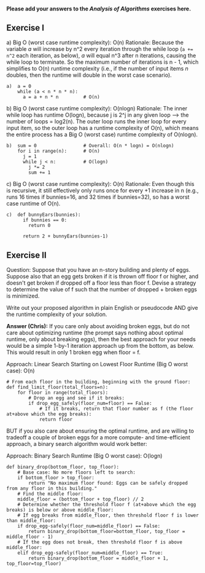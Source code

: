 #### Please add your answers to the ***Analysis of  Algorithms*** exercises here.

## Exercise I

a) Big O (worst case runtime complexity): O(n)
Rationale: Because the variable *a* will increase by n^2 every iteration through the while loop (`a += n^2` each iteration, as below), *a* will equal n^3 after n iterations, causing the while loop to terminate. So the maximum number of iterations is n - 1, which simplifies to O(n) runtime complexity (i.e., if the number of input items *n* doubles, then the runtime will double in the worst case scenario).

```
a)  a = 0
    while (a < n * n * n):
      a = a + n * n         # O(n)
```

b) Big O (worst case runtime complexity): O(nlogn)
Rationale: The inner while loop has runtime O(logn), because j is 2^j in any given loop --> the number of loops = log2(n). The outer loop runs the inner loop for every input item, so the outer loop has a runtime complexity of O(n), which means the entire process has a Big O (worst case) runtime complexity of O(nlogn).

```
b)  sum = 0                 # Overall: O(n * logn) = O(nlogn)
    for i in range(n):      # O(n)
      j = 1
      while j < n:          # O(logn)
        j *= 2
        sum += 1
```


c) Big O (worst case runtime complexity): O(n)
Rationale: Even though this is recursive, it still effectively only runs once for every +1 increase in n (e.g., runs 16 times if bunnies=16, and 32 times if bunnies=32), so has a worst case runtime of O(n).

```
c)  def bunnyEars(bunnies):
      if bunnies == 0:
        return 0

      return 2 + bunnyEars(bunnies-1)
```

## Exercise II

Question: 
Suppose that you have an n-story building and plenty of eggs. Suppose also that an egg gets broken if it is thrown off floor f or higher, and doesn't get broken if dropped off a floor less than floor f. Devise a strategy to determine the value of f such that the number of dropped + broken eggs is minimized.

Write out your proposed algorithm in plain English or pseudocode AND give the runtime complexity of your solution.

**Answer (Chris):**
If you care only about avoiding broken eggs, but do not care about optimizing runtime (the prompt says nothing about optimal runtime, only about breaking eggs), then the best approach for your needs would be a simple 1-by-1 iteration approach up from the bottom, as below. This would result in only 1 broken egg when floor = f.

Approach: Linear Search Starting on Lowest Floor
Runtime (Big O worst case): O(n)
```
# From each floor in the building, beginning with the ground floor:
def find_limit_floor(total_floors=n):
    for floor in range(total_floors):
        # Drop an egg and see if it breaks:
        if drop_egg_safely(floor_num=floor) == False:
            # If it breaks, return that floor number as f (the floor at+above which the egg breaks):
            return floor
```

BUT if you also care about ensuring the optimal runtime, and are willing to tradeoff a couple of broken eggs for a more compute- and time-efficient approach, a binary search algorithm would work better:

Approach: Binary Search
Runtime (Big O worst case): O(logn)

```
def binary_drop(bottom_floor, top_floor):
    # Base case: No more floors left to search:
    if bottom_floor > top_floor:
        return "No maximum floor found: Eggs can be safely dropped from any floor in this building."
    # Find the middle floor:
    middle_floor = (bottom_floor + top_floor) // 2
    # Determine whether the threshold floor f (at+above which the egg breaks) is below or above middle_floor:
    # If egg breaks from middle_floor, then threshold floor f is lower than middle_floor:
    if drop_egg-safely(floor_num=middle_floor) == False:
        return binary_drop(bottom_floor=bottom_floor, top_floor = middle_floor - 1)
    # If the egg does not break, then threshold floor f is above middle_floor:
    elif drop_egg-safely(floor_num=middle_floor) == True:
        return binary_drop(bottom_floor = middle_floor + 1, top_floor=top_floor)    
```
